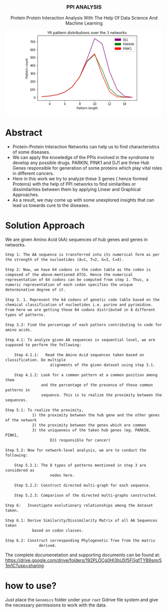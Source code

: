 <div align="center">
<p align="center"><h3 align="center">PPI ANALYSIS</h3></p>
<p align="center">Protein Protein Interaction Analysis With The Help Of Data Science And Machine Learning</p>
<p align="center"><img alt"comparison" src="images/comparison.png" align="center" />
</div>




# Abstract
* Protein-Protein Interaction Networks can help us to find characteristics of some diseases.
* We can apply the knowledge of the PPIs involved in the syndrome to develop any possible drugs.  PARKIN, PINK1 and DJ1 are three Hub Genes responsible for generation of some proteins which play vital roles in different cancers.
* Here in this work we try to analyze these 3 genes ( hence formed Proteins) with the help of PPI networks to find similarities or dissimilarities between them by applying Linear and Graphical Approaches.
* As a result, we may come up with some unexplored insights that can lead us towards cure to the diseases.




# Solution Approach
We are given Amino Acid (AA) sequences of hub genes and genes in networks.

    Step 1: The AA sequence is transferred into its numerical form as per the strength of the nucleotides (A=1, T=2, G=3, C=4).

    Step 2: Now, we have 64 codons in the codon table as the codon is composed of the above-mentioned ATCG. Hence the numerical representation of 64 codons can be computed from step 1. Thus, a numeric representation of each codon specifies the unique determinative degree of it.

    Step 3. 1. Represent the 64 codons of genetic code table based on the chemical classification of nucleotides i.e. purine and pyrimidine. From here we are getting those 64 codons distributed in 8 different types of patterns.

    Step 3.2: Find the percentage of each pattern contributing to code for amino acids.

    Step 4.1: To analyze given AA sequences in sequential level, we are supposed to perform the following:

        Step 4.1.1:   Read the Amino Acid sequences taken based on classification. Do multiple          
                        alignments of the given dataset using step 3.1.

        Step 4.1.2: Look for a common pattern at a common position among them    
                    and the percentage of the presence of those common patterns in        
                    sequence. This is to realize the proximity between the sequences.

    Step 5.1: To realize the proximity,
                1) the proximity between the hub gene and the other genes of the network
                2) the proximity between the genes which are common
                3) the uniqueness of the taken hub genes (eg. PARKIN, PINK1,
                        DJ1 responsible for cancer)

    Step 5.2: Now for network-level analysis, we are to conduct the following:

        Step 5.2.1: The 8 types of patterns mentioned in step 3 are considered as 
                        nodes here.

        Step 5.2.2: Construct directed multi-graph for each sequence.

        Step 5.2.3: Comparison of the directed multi-graphs constructed.

    Step 6:   Investigate evolutionary relationships among the dataset taken.

    Step 6.1: Derive Similarity/Dissimilarity Matrix of all AA Sequences taken
                based on codon classes.

    Step 6.2: Construct corresponding Phylogenetic Tree from the matrix 
                   derived.


The complete documenetation and supporting documents can be found at:
        https://drive.google.com/drive/folders/192PLOCg0HI3hU5f5FGgfTYB9smr51m1C?usp=sharing

# how to use?
Just place the `Genomics` folder under your `root` Gdrive file system and give the necessary permissions to work with the data.
